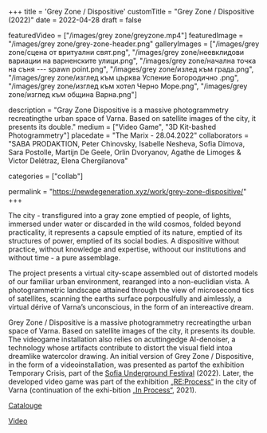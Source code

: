 +++
title = 'Grey Zone / Dispositive'
customTitle = "Grey Zone / Dispositive (2022)"
date = 2022-04-28
draft = false

featuredVideo = ["/images/grey zone/greyzone.mp4"]
featuredImage = "/images/grey zone/grey-zone-header.png"
galleryImages = ["/images/grey zone/сцена от вритуални свят.png", "/images/grey zone/неевклидови вариации на варненските улици.png", "/images/grey zone/начална точка на съня --- spawn point.png", "/images/grey zone/излед към града.png", "/images/grey zone/изглед към църква Успение Богородично .png", "/images/grey zone/изглед към хотел Черно Море.png", "/images/grey zone/изглед към община Варна.png"]

description = "Gray Zone Dispositive is a massive photogrammetry recreatingthe urban space of Varna. Based on satellite images of the city, it presents its double."
medium = ["Video Game", "3D Kit-bashed Photogrammetry"]
placedate = "The Marix - 28.04.2022"
collaborators = "SABA PRODAKTION, Peter Chinovsky, Isabelle Nesheva, Sofia Dimova, Sara Postolle, Martijn De Geele, Orlin Dvoryanov, Agathe de Limoges & Victor Delétraz, Elena Chergilanova"

categories = ["collab"]

permalink = "https://newdegeneration.xyz/work/grey-zone-dispositive/"
+++

The city - transfigured into a gray zone emptied of people, of lights, immersed under water or discarded in the wild cosmos, folded beyond practicality, it represents a capsule emptied of its nature, emptied of its structures of power, emptied of its social bodies. A dispositive without practice, without knowledge and expertise, withoout our institutions and without time - a pure assemblage. 

The project presents a virtual city-scape assembled out of distorted models of our familiar urban environment, rearanged into a non-euclidian vista. A photogrammetric landscape attained through the view of microsecond tics of satellites, scanning the earths surface porpouslfully and aimlessly, a virtual dérive of Varna’s unconscious, in the form of an intereactive dream.

Grey Zone / Dispositive is a massive photogrammetry recreatingthe urban space of Varna. Based on satellite images of the city, it presents its double. The videogame installation also relies on acuttingedge AI-denoiser, a technology whose artifacts contribute to distort the visual field intoa dreamlike watercolor drawing. An initial version of Grey Zone / Dispositive, in the form of a videoinstallation, was presented as partof the exhibition Temporary Crisis, part of the [Sofia Underground Festival](https://sofiaunderground.com/%d0%b0%d1%80%d1%85%d0%b8%d0%b2/su-x0xx/) (2022). Later, the developed video game was part of the exhibition [„RE:Process“](https://newdegeneration.xyz/work/re-process/) in the city of Varna (continuation of the exhi-bition [„In Process“](https://newdegeneration.xyz/work/in-process/), 2021).

<!-- add link to the other  exhibiton, add full text-->

[Catalouge](https://openartfiles.bg/bg/files/download/2766/221207-115215_TEMPORARY%20CRISIS%20PROGRAM.pdf)

[Video](https://www.youtube.com/watch?v=EKn5Dzx3NxA)
